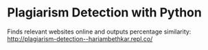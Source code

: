 # Plagiarism Detection with Python
Finds relevant websites online and outputs percentage similarity: http://plagiarism-detection--hariambethkar.repl.co/
